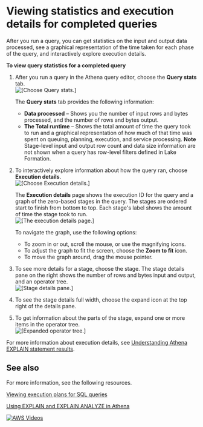 # Viewing statistics and execution details for completed queries<a name="query-stats"></a>

After you run a query, you can get statistics on the input and output data processed, see a graphical representation of the time taken for each phase of the query, and interactively explore execution details\.

**To view query statistics for a completed query**

1. After you run a query in the Athena query editor, choose the **Query stats** tab\.  
![\[Choose Query stats.\]](http://docs.aws.amazon.com/athena/latest/ug/images/query-stats-1.png)

   The **Query stats** tab provides the following information:
   + **Data processed** – Shows you the number of input rows and bytes processed, and the number of rows and bytes output\.
   + **The Total runtime** – Shows the total amount of time the query took to run and a graphical representation of how much of that time was spent on queuing, planning, execution, and service processing\.
**Note**  
Stage\-level input and output row count and data size information are not shown when a query has row\-level filters defined in Lake Formation\.

1. To interactively explore information about how the query ran, choose **Execution details**\.  
![\[Choose Execution details.\]](http://docs.aws.amazon.com/athena/latest/ug/images/query-stats-2.png)

   The **Execution details** page shows the execution ID for the query and a graph of the zero\-based stages in the query\. The stages are ordered start to finish from bottom to top\. Each stage's label shows the amount of time the stage took to run\.  
![\[The execution details page.\]](http://docs.aws.amazon.com/athena/latest/ug/images/query-stats-3.png)

   To navigate the graph, use the following options:
   + To zoom in or out, scroll the mouse, or use the magnifying icons\.
   + To adjust the graph to fit the screen, choose the **Zoom to fit** icon\.
   + To move the graph around, drag the mouse pointer\.

1. To see more details for a stage, choose the stage\. The stage details pane on the right shows the number of rows and bytes input and output, and an operator tree\.  
![\[Stage details pane.\]](http://docs.aws.amazon.com/athena/latest/ug/images/query-stats-4.png)

1. To see the stage details full width, choose the expand icon at the top right of the details pane\.

1. To get information about the parts of the stage, expand one or more items in the operator tree\.  
![\[Expanded operator tree.\]](http://docs.aws.amazon.com/athena/latest/ug/images/query-stats-5.png)

For more information about execution details, see [Understanding Athena EXPLAIN statement results](athena-explain-statement-understanding.md)\.

## See also<a name="query-stats-see-also"></a>

For more information, see the following resources\.

[Viewing execution plans for SQL queries](query-plans.md)

[Using EXPLAIN and EXPLAIN ANALYZE in Athena](athena-explain-statement.md)

[![AWS Videos](http://img.youtube.com/vi/https://www.youtube.com/embed/7JUyTqglmNU/0.jpg)](http://www.youtube.com/watch?v=https://www.youtube.com/embed/7JUyTqglmNU)